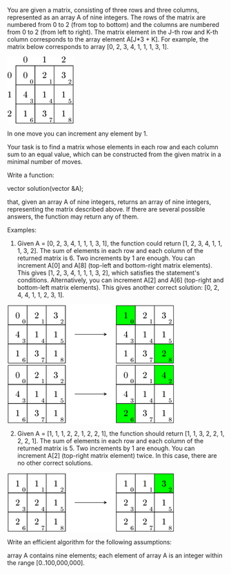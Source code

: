 You are given a matrix, consisting of three rows and three columns, represented as an array A of nine integers. The rows of the matrix are numbered from 0 to 2 (from top to bottom) and the columns are numbered from 0 to 2 (from left to right). The matrix element in the J-th row and K-th column corresponds to the array element A[J*3 + K]. For example, the matrix below corresponds to array [0, 2, 3, 4, 1, 1, 1, 3, 1].

<img src="demo.png" align="center" />

In one move you can increment any element by 1.

Your task is to find a matrix whose elements in each row and each column sum to an equal value, which can be constructed from the given matrix in a minimal number of moves.

Write a function:

vector<int> solution(vector<int> &A);

that, given an array A of nine integers, returns an array of nine integers, representing the matrix described above. If there are several possible answers, the function may return any of them.

Examples:

1. Given A = [0, 2, 3, 4, 1, 1, 1, 3, 1], the function could return [1, 2, 3, 4, 1, 1, 1, 3, 2]. The sum of elements in each row and each column of the returned matrix is 6. Two increments by 1 are enough. You can increment A[0] and A[8] (top-left and bottom-right matrix elements). This gives [1, 2, 3, 4, 1, 1, 1, 3, 2], which satisfies the statement's conditions. Alternatively, you can increment A[2] and A[6] (top-right and bottom-left matrix elements). This gives another correct solution: [0, 2, 4, 4, 1, 1, 2, 3, 1].

<img src="e1.png" align="center">
       
<img src="e11.png" align="center">

2. Given A = [1, 1, 1, 2, 2, 1, 2, 2, 1], the function should return [1, 1, 3, 2, 2, 1, 2, 2, 1]. The sum of elements in each row and each column of the returned matrix is 5. Two increments by 1 are enough. You can increment A[2] (top-right matrix element) twice. In this case, there are no other correct solutions.

<img src="e2.png" align="center" />

Write an efficient algorithm for the following assumptions:

array A contains nine elements;
each element of array A is an integer within the range [0..100,000,000].
